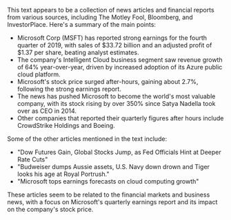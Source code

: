 This text appears to be a collection of news articles and financial reports from various sources, including The Motley Fool, Bloomberg, and InvestorPlace. Here's a summary of the main points:

* Microsoft Corp (MSFT) has reported strong earnings for the fourth quarter of 2019, with sales of $33.72 billion and an adjusted profit of $1.37 per share, beating analyst estimates.
* The company's Intelligent Cloud business segment saw revenue growth of 64% year-over-year, driven by increased adoption of its Azure public cloud platform.
* Microsoft's stock price surged after-hours, gaining about 2.7%, following the strong earnings report.
* The news has pushed Microsoft to become the world's most valuable company, with its stock rising by over 350% since Satya Nadella took over as CEO in 2014.
* Other companies that reported their quarterly figures after hours include CrowdStrike Holdings and Boeing.

Some of the other articles mentioned in the text include:

* "Dow Futures Gain, Global Stocks Jump, as Fed Officials Hint at Deeper Rate Cuts"
* "Budweiser dumps Aussie assets, U.S. Navy down drown and Tiger looks his age at Royal Portrush."
* "Microsoft tops earnings forecasts on cloud computing growth"

These articles seem to be related to the financial markets and business news, with a focus on Microsoft's quarterly earnings report and its impact on the company's stock price.